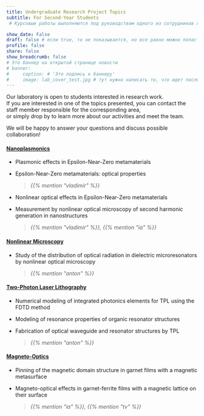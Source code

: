 ```yaml
---
title: Undergraduate Research Project Topics
subtitle: For Second-Year Students 
 # Курсовые работы выполняются под руководством одного из сотрудников лаборатории.

show_date: False
draft: false # если true, то не показывается, но все равно можно попасть по ссылке
profile: false
share: false
show_breadcrumb: false
# Это баннер на открытой странице новости
# banner:
#     caption: # 'Это подпись к баннеру'
#     image: lab_cover_test.jpg # тут нужно написать то, что идет после assets/media/
---
```

Our laboratory is open to students interested in research work.  
If you are interested in one of the topics presented, you can contact the staff member responsible for the corresponding area,  
or simply drop by to learn more about our activities and meet the team.

We will be happy to answer your questions and discuss possible collaboration!

#### [Nanoplasmonics](/en/research/plasmonics)

- Plasmonic effects in Epsilon-Near-Zero metamaterials  
- Epsilon-Near-Zero metamaterials: optical properties  

  > *{{% mention "vladimir" %}}*
  <!-- > *[Vladimir Novikov](/en/author/vladimir-novikov/)*   -->

<!-- ####    [Metamaterials](/ru/research/metamaterials) -->

- Nonlinear optical effects in Epsilon-Near-Zero metamaterials  
- Measurement by nonlinear optical microscopy of second harmonic generation in nanostructures  

  > *{{% mention "vladimir" %}}, {{% mention "ia" %}}* 
  <!-- > *[V. B. Novikov](/ru/author/владимир-борисович-новиков/), [I. A. Kolmychek](/ru/author/ирина-алексеевна-колмычек)*   -->

#### [Nonlinear Microscopy](/en/research/nlmicroscopy)

- Study of the distribution of optical radiation in dielectric microresonators by nonlinear optical microscopy
  > *{{% mention "anton" %}}*
  <!-- > *[A. I. Maidyukovsky](/ru/author/антон-игоревич-маидыковскии)*   -->

#### [Two-Photon Laser Lithography](/en/research/litography)

- Numerical modeling of integrated photonics elements for TPL using the FDTD method  
- Modeling of resonance properties of organic resonator structures  
- Fabrication of optical waveguide and resonator structures by TPL  
   
  > *{{% mention "anton" %}}*
  <!-- > *[A. I. Maidyukovsky](/ru/author/антон-игоревич-маидыковскии)*   -->

#### [Magneto-Optics](/en/research/magnetooptics)

- Pinning of the magnetic domain structure in garnet films with a magnetic metasurface  
- Magneto-optical effects in garnet-ferrite films with a magnetic lattice on their surface  
  > *{{% mention "ia" %}}, {{% mention "tv" %}}* 

  <!-- > *[I. A. Kolmychek](/ru/author/ирина-алексеевна-колмычек), [T. V. Murzina](/ru/author/татьяна-владимировна-мурзина)*  -->
